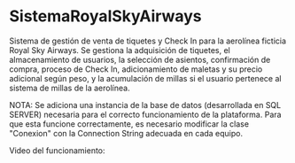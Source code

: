 # SistemaRoyalSkyAirways
Sistema de gestión de venta de tiquetes y Check In para la aerolínea ficticia Royal Sky Airways. Se gestiona la adquisición de tiquetes, el almacenamiento de usuarios, la selección de asientos, confirmación de compra, proceso de Check In, adicionamiento de maletas y su precio adicional según peso, y la acumulación de millas si el usuario pertenece al sistema de millas de la aerolínea. 

NOTA: Se adiciona una instancia de la base de datos (desarrollada en SQL SERVER) necesaria para el correcto funcionamiento de la plataforma. Para que esta funcione correctamente, es necesario modificar la clase "Conexion" con la Connection String adecuada en cada equipo. 

Video del funcionamiento: 


